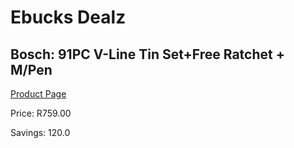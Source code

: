 
# Ebucks Dealz
## Bosch: 91PC V-Line Tin Set+Free Ratchet + M/Pen
[Product Page](https://www.ebucks.com/web/shop/productSelected.do?prodId=340021425&catId=336131644)

Price: R759.00

Savings: 120.0


	